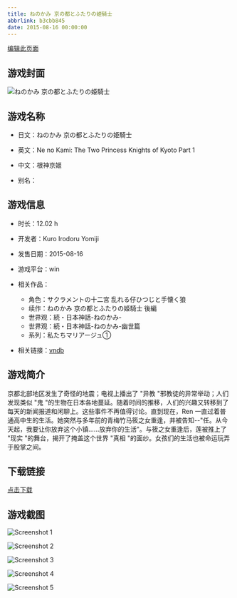 ```yaml
---
title: ねのかみ 京の都とふたりの姫騎士
abbrlink: b3cbb845
date: 2015-08-16 00:00:00
---
```

[编辑此页面](https://github.com/ACG-3/ADV3-source/blob/main/source/_posts/games/%E3%81%AD%E3%81%AE%E3%81%8B%E3%81%BF%20%E4%BA%AC%E3%81%AE%E9%83%BD%E3%81%A8%E3%81%B5%E3%81%9F%E3%82%8A%E3%81%AE%E5%A7%AB%E9%A8%8E%E5%A3%AB.md)

## 游戏封面

![ねのかみ 京の都とふたりの姫騎士](https://pan.timero.xyz/d/onedrive/img_lib_001/%E3%81%AD%E3%81%AE%E3%81%8B%E3%81%BF%20%E4%BA%AC%E3%81%AE%E9%83%BD%E3%81%A8%E3%81%B5%E3%81%9F%E3%82%8A%E3%81%AE%E5%A7%AB%E9%A8%8E%E5%A3%AB_cover.avif)


## 游戏名称

- 日文：ねのかみ 京の都とふたりの姫騎士
- 英文：Ne no Kami: The Two Princess Knights of Kyoto Part 1
- 中文：根神京姬

- 别名：


## 游戏信息

- 时长：12.02 h
- 开发者：Kuro Irodoru Yomiji
- 发售日期：2015-08-16
- 游戏平台：win
- 相关作品：
   - 角色：サクラメントの十二宮 乱れる仔ひつじと手懐く狼
   - 续作：ねのかみ 京の都とふたりの姫騎士 後編
   - 世界观：続・日本神話-ねのかみ-
   - 世界观：続・日本神話-ねのかみ-幽世篇
   - 系列：私たちマリアージュ①

- 相关链接：[vndb](https://vndb.org/v17588)


## 游戏简介

京都北部地区发生了奇怪的地震；电视上播出了 "异教 "邪教徒的异常举动；人们发现类似 "鬼 "的生物在日本各地蔓延。随着时间的推移，人们的兴趣又转移到了每天的新闻报道和闲聊上。这些事件不再值得讨论。直到现在，Ren 一直过着普通高中生的生活。她突然与多年前的青梅竹马筱之女重逢，并被告知--"任。从今天起，我要让你放弃这个小镇......放弃你的生活"。与筱之女重逢后，莲被推上了 "现实 "的舞台，揭开了掩盖这个世界 "真相 "的面纱。女孩们的生活也被命运玩弄于股掌之间。




## 下载链接

[点击下载](https://pan.timero.xyz/onedrive/adv_lib_001/%E3%81%AD%E3%81%AE%E3%81%8B%E3%81%BF%20%E4%BA%AC%E3%81%AE%E9%83%BD%E3%81%A8%E3%81%B5%E3%81%9F%E3%82%8A%E3%81%AE%E5%A7%AB%E9%A8%8E%E5%A3%AB)


## 游戏截图


![Screenshot 1](https://pan.timero.xyz/d/onedrive/img_lib_001/%E3%81%AD%E3%81%AE%E3%81%8B%E3%81%BF%20%E4%BA%AC%E3%81%AE%E9%83%BD%E3%81%A8%E3%81%B5%E3%81%9F%E3%82%8A%E3%81%AE%E5%A7%AB%E9%A8%8E%E5%A3%AB_Screenshot_1.avif)

![Screenshot 2](https://pan.timero.xyz/d/onedrive/img_lib_001/%E3%81%AD%E3%81%AE%E3%81%8B%E3%81%BF%20%E4%BA%AC%E3%81%AE%E9%83%BD%E3%81%A8%E3%81%B5%E3%81%9F%E3%82%8A%E3%81%AE%E5%A7%AB%E9%A8%8E%E5%A3%AB_Screenshot_2.avif)

![Screenshot 3](https://pan.timero.xyz/d/onedrive/img_lib_001/%E3%81%AD%E3%81%AE%E3%81%8B%E3%81%BF%20%E4%BA%AC%E3%81%AE%E9%83%BD%E3%81%A8%E3%81%B5%E3%81%9F%E3%82%8A%E3%81%AE%E5%A7%AB%E9%A8%8E%E5%A3%AB_Screenshot_3.avif)

![Screenshot 4](https://pan.timero.xyz/d/onedrive/img_lib_001/%E3%81%AD%E3%81%AE%E3%81%8B%E3%81%BF%20%E4%BA%AC%E3%81%AE%E9%83%BD%E3%81%A8%E3%81%B5%E3%81%9F%E3%82%8A%E3%81%AE%E5%A7%AB%E9%A8%8E%E5%A3%AB_Screenshot_4.avif)

![Screenshot 5](https://pan.timero.xyz/d/onedrive/img_lib_001/%E3%81%AD%E3%81%AE%E3%81%8B%E3%81%BF%20%E4%BA%AC%E3%81%AE%E9%83%BD%E3%81%A8%E3%81%B5%E3%81%9F%E3%82%8A%E3%81%AE%E5%A7%AB%E9%A8%8E%E5%A3%AB_Screenshot_5.avif)

